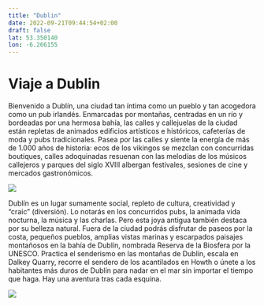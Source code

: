 ```yaml
---
title: "Dublin"
date: 2022-09-21T09:44:54+02:00
draft: false
lat: 53.350140
lon: -6.266155
---
```


# Viaje a Dublin

Bienvenido a Dublín, una ciudad tan íntima como un pueblo y tan acogedora como un pub irlandés. Enmarcadas por montañas, centradas en un río y bordeadas por una hermosa bahía, las calles y callejuelas de la ciudad están repletas de animados edificios artísticos e históricos, cafeterías de moda y pubs tradicionales. Pasea por las calles y siente la energía de más de 1.000 años de historia: ecos de los vikingos se mezclan con concurridas boutiques, calles adoquinadas resuenan con las melodías de los músicos callejeros y parques del siglo XVIII albergan festivales, sesiones de cine y mercados gastronómicos.

![](https://cocina-casera.com/wp-content/uploads/2020/11/the-temple-bar-dublin-770x485.jpg)

Dublín es un lugar sumamente social, repleto de cultura, creatividad y “craic” (diversión). Lo notarás en los concurridos pubs, la animada vida nocturna, la música y las charlas. Pero esta joya antigua también destaca por su belleza natural. Fuera de la ciudad podrás disfrutar de paseos por la costa, pequeños pueblos, amplias vistas marinas y escarpados paisajes montañosos en la bahía de Dublín, nombrada Reserva de la Biosfera por la UNESCO. Practica el senderismo en las montañas de Dublín, escala en Dalkey Quarry, recorre el sendero de los acantilados en Howth o únete a los habitantes más duros de Dublín para nadar en el mar sin importar el tiempo que haga. Hay una aventura tras cada esquina.

![](https://images.ireland.com/media/Imported-Articles-154/c281837dba684df587bc02988c93de7b.webp?w=1934)
